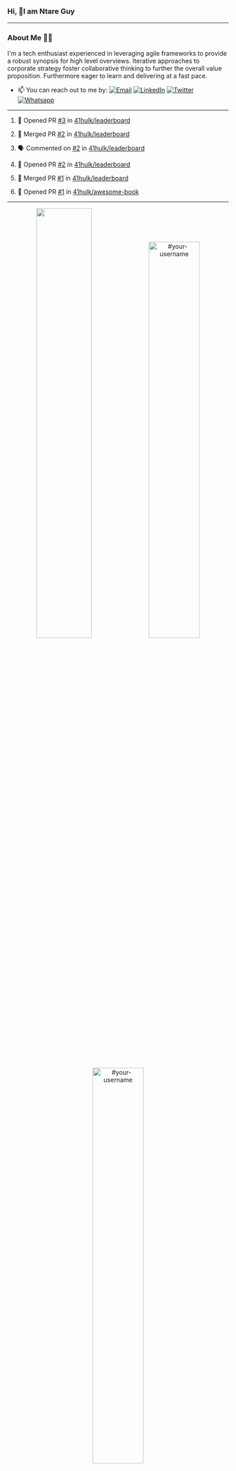 ### Hi, 👋I am Ntare Guy

---

### About Me 👨‍💻

I'm a tech enthusiast experienced in leveraging agile frameworks to provide a robust synopsis for high level overviews. Iterative approaches to corporate strategy foster collaborative thinking to further the overall value proposition. Furthermore eager to learn and delivering at a fast pace.

- 📫 You can reach out to me by:
  [![Email](https://img.shields.io/badge/--gmail?label=Gmail&logo=Gmail&style=social)](mailto:gntare2@gmail.com)
  [![LinkedIn](https://img.shields.io/badge/--linkedin?label=LinkedIn&logo=LinkedIn&style=social)](https://www.linkedin.com/in/ntare-guy)
  [![Twitter](https://img.shields.io/badge/--twitter?label=Twitter&logo=Twitter&style=social)](https://twitter.com/ntare_guy)
  [![Whatsapp](https://img.shields.io/badge/--whatsapp?label=Whatsapp&logo=whatsapp&style=social)](https://api.whatsapp.com/send?phone=+250780770022&text=Hello%20Guy!%20%F0%9F%91%8B%F0%9F%8F%BB)

---

<!--START_SECTION:activity-->
1. 💪 Opened PR [#3](https://github.com/41hulk/leaderboard/pull/3) in [41hulk/leaderboard](https://github.com/41hulk/leaderboard)

2. 🎉 Merged PR [#2](https://github.com/41hulk/leaderboard/pull/2) in [41hulk/leaderboard](https://github.com/41hulk/leaderboard)
3. 🗣 Commented on [#2](https://github.com/41hulk/leaderboard/issues/2) in [41hulk/leaderboard](https://github.com/41hulk/leaderboard)
4. 💪 Opened PR [#2](https://github.com/41hulk/leaderboard/pull/2) in [41hulk/leaderboard](https://github.com/41hulk/leaderboard)
5. 🎉 Merged PR [#1](https://github.com/41hulk/leaderboard/pull/1) in [41hulk/leaderboard](https://github.com/41hulk/leaderboard)
5. 💪 Opened PR [#1](https://github.com/41hulk/awesome-book/pull/1) in [41hulk/awesome-book](https://github.com/41hulk/awesome-book)
<!--END_SECTION:activity-->

---

<p align="center">
<img width="50%" src="https://github-readme-stats.vercel.app/api?username=41hulk&theme=highcontrast&hide_border=true alt="#your-username" />
<img width="48%" src="https://github-readme-stats.vercel.app/api/top-langs?username=41hulk&show_icons=true&theme=dark&locale=en&layout=compact&hide_border=true" alt="#your-username" />
<img width="48%" src="https://github-readme-streak-stats.herokuapp.com/?user=41hulk&theme=highcontrast&hide_border=true" alt="#your-username" />
</p>
